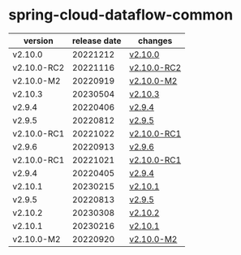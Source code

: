# spring-cloud-dataflow-common	


|version|release date|changes|
|---|---|---|
|v2.10.0|20221212|[v2.10.0](./v2.10.0-20221212.md)|
|v2.10.0-RC2|20221116|[v2.10.0-RC2](./v2.10.0-RC2-20221116.md)|
|v2.10.0-M2|20220919|[v2.10.0-M2](./v2.10.0-M2-20220919.md)|
|v2.10.3|20230504|[v2.10.3](./v2.10.3-20230504.md)|
|v2.9.4|20220406|[v2.9.4](./v2.9.4-20220406.md)|
|v2.9.5|20220812|[v2.9.5](./v2.9.5-20220812.md)|
|v2.10.0-RC1|20221022|[v2.10.0-RC1](./v2.10.0-RC1-20221022.md)|
|v2.9.6|20220913|[v2.9.6](./v2.9.6-20220913.md)|
|v2.10.0-RC1|20221021|[v2.10.0-RC1](./v2.10.0-RC1-20221021.md)|
|v2.9.4|20220405|[v2.9.4](./v2.9.4-20220405.md)|
|v2.10.1|20230215|[v2.10.1](./v2.10.1-20230215.md)|
|v2.9.5|20220813|[v2.9.5](./v2.9.5-20220813.md)|
|v2.10.2|20230308|[v2.10.2](./v2.10.2-20230308.md)|
|v2.10.1|20230216|[v2.10.1](./v2.10.1-20230216.md)|
|v2.10.0-M2|20220920|[v2.10.0-M2](./v2.10.0-M2-20220920.md)|
